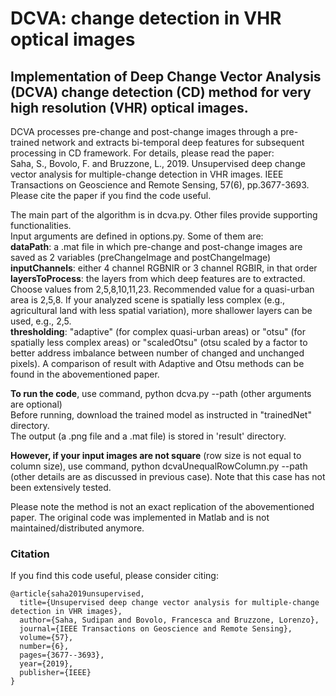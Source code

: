 # DCVA: change detection in VHR optical images

## Implementation of Deep Change Vector Analysis (DCVA) change detection (CD) method for very high resolution (VHR) optical images.

DCVA processes pre-change and post-change images through a pre-trained network and extracts bi-temporal deep features for subsequent processing in CD framework. For details, please read the paper: <br/>
Saha, S., Bovolo, F. and Bruzzone, L., 2019. Unsupervised deep change vector analysis for multiple-change detection in VHR images. IEEE Transactions on Geoscience and Remote Sensing, 57(6), pp.3677-3693.
Please cite the paper if you find the code useful.

The main part of the algorithm is in dcva.py. Other files provide supporting functionalities. <br/>
Input arguments are defined in options.py. Some of them are: <br/>
**dataPath**: a .mat file in which pre-change and post-change images are saved as 2 variables (preChangeImage and postChangeImage) <br/>
**inputChannels**: either 4 channel RGBNIR or 3 channel RGBIR, in that order <br/>
**layersToProcess**: the layers from which deep features are to extracted. Choose values from 2,5,8,10,11,23. Recommended value for 
a quasi-urban area is 2,5,8. If your analyzed scene is spatially less complex (e.g., agricultural land with less spatial variation),
more shallower layers can be used, e.g., 2,5. <br/>
**thresholding**: "adaptive" (for complex quasi-urban areas) or "otsu" (for spatially less complex areas) or "scaledOtsu" (otsu scaled by a factor to better address imbalance between number of changed and unchanged pixels). A comparison of result with Adaptive and Otsu methods can be found in the abovementioned paper. <br/>

**To run the code**, use command, python dcva.py --path <dataPath> (other arguments are optional)<br/>
Before running, download the trained model as instructed in "trainedNet" directory. <br/>
The output (a .png file and a .mat file) is stored in 'result' directory.
  
 **However, if your input images are not square** (row size is not equal to column size), use command,
 python dcvaUnequalRowColumn.py --path <dataPath> (other details are as discussed in previous case). Note that
  this case has not been extensively tested.<br/>

Please note the method is not an exact replication of the abovementioned paper. The original code was implemented in Matlab and is not maintained/distributed anymore.

### Citation
If you find this code useful, please consider citing:
```[bibtex]
@article{saha2019unsupervised,
  title={Unsupervised deep change vector analysis for multiple-change detection in VHR images},
  author={Saha, Sudipan and Bovolo, Francesca and Bruzzone, Lorenzo},
  journal={IEEE Transactions on Geoscience and Remote Sensing},
  volume={57},
  number={6},
  pages={3677--3693},
  year={2019},
  publisher={IEEE}
}
```
